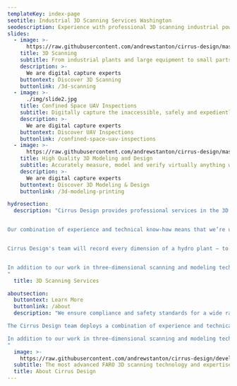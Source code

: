 ```yaml
---
templateKey: index-page
seotitle: Industrial 3D Scanning Services Washington
seodescription: Experience with professional 3D scanning industrial power plants, architectural engineering and 3D printing services for Washington & Idaho
slides:
  - image: >-
      https://raw.githubusercontent.com/andrewstanton/cirrus-design/master/src/img/content/slide1.jpg
    title: 3D Scanning
    subtitle: From industrial plants and large equipment to small parts and confined spaces – and every asset in between.
    description: >-
      We are digital capture experts
    buttontext: Discover 3D Scanning
    buttonlink: /3d-scanning
  - image: >-
      ./img/slide2.jpg
    title: Confined Space UAV Inspections
    subtitle: Digitally capture the inaccessible, safely and expediently
    description: >-
      We are digital capture experts
    buttontext: Discover UAV Inspections
    buttonlink: /confined-space-uav-inspections
  - image: >-
      https://raw.githubusercontent.com/andrewstanton/cirrus-design/master/src/img/content/slide3.jpg
    title: High Quality 3D Modeling and Design
    subtitle: Accurately measure, model and verify virtually anything with precise 3D scan data
    description: >-
      We are digital capture experts
    buttontext: Discover 3D Modeling & Design
    buttonlink: /3d-modeling-printing

hydrosection:
  description: "Cirrus Design provides professional services in the 3D scanning and modeling industries and offers a wide array of design services. Our experienced team uses the most up-to-date technologies available to offer our clients the highest quality service at competitive rates.


Our combination of experience and technical know-how means that we’re uniquely equipped to specialize in 3D scanning and modeling of hydroelectric power plants. Generating accurate 3D maps of hydro plants presents a unique challenge. In some cases, these facilities and their buildings are more than 100 years old and existing documentation is often incorrect or lacking entirely.


Cirrus Design's team will record every dimension of a hydro plant – to exacting measurements within 1/8th of an inch –  and generate a truly accurate representation of what exists at the plant. We help ensure compliance and safety standards for a wide range of industries,  such as construction, agriculture, energy and more.


In addition to our work in three-dimensional scanning and modeling technologies, Cirrus Designs focuses on Industrial engineering, real estate, reverse engineering, conceptual design. We also offer our clients mechanical and electrical controls design services.
"
  title: 3D Scanning Services

aboutsection:
  buttontext: Learn More
  buttonlink: /about
  description: "We ensure compliance and safety standards for a wide range of industries.

The Cirrus Design team deploys a combination of experience and technical know-how making us uniquely equipped to specialize in 3D scanning and modeling of hydroelectric power plants. Generating accurate 3D maps of hydro plants presents a unique challenge. In some cases, these facilities and their buildings are more than 100 years old and existing documentation is often incorrect or lacking entirely. We will record every dimension of a hydro plant – to exacting measurements within 1/8th of an inch –  and generate a truly accurate representation of what exists at the asset.

In addition to our work in three-dimensional scanning and modeling technologies, Cirrus Designs focuses on architectural engineering construction, real estate, reverse engineering, conceptual design testing and 3D printing. We also offer our clients mechanical, electrical and structural engineering services.
"
  image: >-
    https://raw.githubusercontent.com/andrewstanton/cirrus-design/develop/static/img/about-cirrus-design.jpg
  subtitle: The most advanced FARO 3D scanning technology and expertise at your fingertips
  title: About Cirrus Design
---
```

